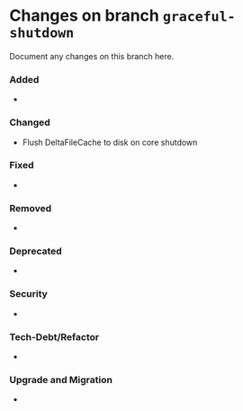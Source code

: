 # Changes on branch `graceful-shutdown`
Document any changes on this branch here.
### Added
- 

### Changed
- Flush DeltaFileCache to disk on core shutdown 

### Fixed
- 

### Removed
- 

### Deprecated
- 

### Security
- 

### Tech-Debt/Refactor
- 

### Upgrade and Migration
- 
